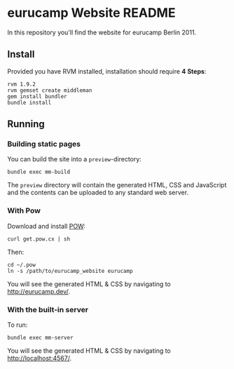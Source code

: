 eurucamp Website README
=======================

In this repository you'll find the website for eurucamp Berlin 2011.

Install
-------

Provided you have RVM installed, installation should require **4 Steps**:

    rvm 1.9.2
    rvm gemset create middleman
    gem install bundler
    bundle install

Running
-------

### Building static pages

You can build the site into a `preview`-directory:

    bundle exec mm-build

The `preview` directory will contain the generated HTML, CSS and JavaScript and
the contents can be uploaded to any standard web server.

### With Pow

Download and install [POW](http://pow.cx/):

    curl get.pow.cx | sh

Then:

    cd ~/.pow
    ln -s /path/to/eurucamp_website eurucamp

You will see the generated HTML & CSS by navigating to <http://eurucamp.dev/>.

### With the built-in server

To run:

    bundle exec mm-server

You will see the generated HTML & CSS by navigating to <http://localhost:4567/>.
